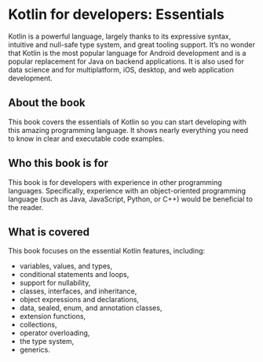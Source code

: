 # Kotlin for developers: Essentials

Kotlin is a powerful language, largely thanks to its expressive syntax, intuitive and null-safe type system, and great tooling support. It’s no wonder that Kotlin is the most popular language for Android development and is a popular replacement for Java on backend applications. It is also used for data science and for multiplatform, iOS, desktop, and web application development. 

## About the book

This book covers the essentials of Kotlin so you can start developing with this amazing programming language. It shows nearly everything you need to know in clear and executable code examples.

## Who this book is for

This book is for developers with experience in other programming languages. Specifically, experience with an object-oriented programming language (such as Java, JavaScript, Python, or C++) would be beneficial to the reader.

## What is covered

This book focuses on the essential Kotlin features, including:
* variables, values, and types,
* conditional statements and loops,
* support for nullability,
* classes, interfaces, and inheritance,
* object expressions and declarations,
* data, sealed, enum, and annotation classes,
* extension functions,
* collections,
* operator overloading,
* the type system,
* generics.